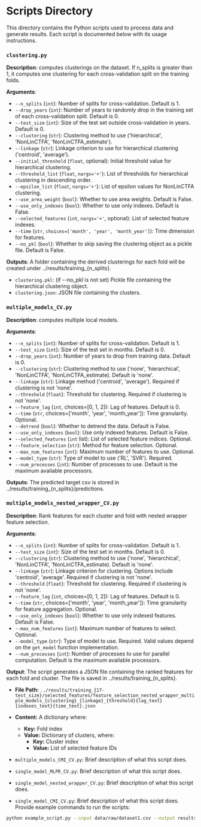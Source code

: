 # Scripts Directory

This directory contains the Python scripts used to process data and generate results. Each script is documented below with its usage instructions.

### `clustering.py`
**Description**: computes clusterings on the dataset. If n_splits is greater than 1, it computes one clustering for each cross-validation split on the training folds.

**Arguments**:
- `--n_splits` (`int`): Number of splits for cross-validation. Default is 1.
- `--drop_years` (`int`): Number of years to randomly drop in the training set of each cross-validation split. Default is 0.
- `--test_size` (`int`): Size of the test set outside cross-validation in years. Default is 0.
- `--clustering` (`str`): Clustering method to use ('hierarchical', 'NonLinCTFA', 'NonLinCTFA_estimate').
- `--linkage` (`str`): Linkage criterion to use for hierarchical clustering ('centroid', 'average').
- `--initial_threshold` (`float`, optional): Initial threshold value for hierarchical clustering.
- `--threshold_list` (`float`, `nargs='+'`): List of thresholds for hierarchical clustering in descending order.
- `--epsilon_list` (`float`, `nargs='+'`): List of epsilon values for NonLinCTFA clustering.
- `--use_area_weight` (`bool`): Whether to use area weights. Default is False.
- `--use_only_indexes` (`bool`): Whether to use only indexes. Default is False.
- `--selected_features` (`int`, `nargs='+'`, optional): List of selected feature indexes.
- `--time` (`str`, `choices=['month', 'year', 'month_year']`): Time dimension for features.
- `--no_pkl` (`bool`): Whether to skip saving the clustering object as a pickle file. Default is False.

**Outputs**:
A folder containing the derived clusterings for each fold will be created under ../results/training_{n_splits}.
- `clustering.pkl`: (if --no_pkl is not set) Pickle file containing the hierarchical clustering object.
- `clustering.json`: JSON file containing the clusters.


### `multiple_models_CV.py`
**Description**: computes multiple local models.

**Arguments**:
- `--n_splits` (`int`): Number of splits for cross-validation. Default is 1.
- `--test_size` (`int`): Size of the test set in months. Default is 0.
- `--drop_years` (`int`): Number of years to drop from training data. Default is 0.
- `--clustering` (`str`): Clustering method to use ('none', 'hierarchical', 'NonLinCTFA', 'NonLinCTFA_estimate). Default is 'none'.
- `--linkage` (`str`): Linkage method ('centroid', 'average'). Required if clustering is not 'none'.
- `--threshold` (`float`): Threshold for clustering. Required if clustering is not 'none'.
- `--feature_lag` (`int`, choices=[0, 1, 2]): Lag of features. Default is 0.
- `--time` (`str`, choices=['month', 'year', 'month_year']): Time granularity. Optional.
- `--detrend` (`bool`): Whether to detrend the data. Default is False.
- `--use_only_indexes` (`bool`): Use only indexed features. Default is False.
- `--selected_features` (`int` list): List of selected feature indices. Optional.
- `--feature_selection` (`str`): Method for feature selection. Optional.
- `--max_num_features` (`int`): Maximum number of features to use. Optional.
- `--model_type` (`str`): Type of model to use ('RL', 'SVR'). Required.
- `--num_processes` (`int`): Number of processes to use. Default is the maximum available processors.

**Outputs**:
The predicted target csv is stored in ../results/training_{n_splits}/predictions.


### `multiple_models_nested_wrapper_CV.py`
**Description**: Rank features for each cluster and fold with nested wrapper feature selection.

**Arguments**:
- `--n_splits` (`int`): Number of splits for cross-validation. Default is 1.
- `--test_size` (`int`): Size of the test set in months. Default is 0.
- `--clustering` (`str`): Clustering method to use ('none', 'hierarchical', 'NonLinCTFA', 'NonLinCTFA_estimate). Default is 'none'.
- `--linkage` (`str`): Linkage criterion for clustering. Options include 'centroid', 'average'. Required if clustering is not 'none'.
- `--threshold` (`float`): Threshold for clustering. Required if clustering is not 'none'.
- `--feature_lag` (`int`, choices=[0, 1, 2]): Lag of features. Default is 0.
- `--time` (`str`, choices=['month', 'year', 'month_year']): Time granularity for feature aggregation. Optional.
- `--use_only_indexes` (`bool`): Whether to use only indexed features. Default is False.
- `--max_num_features` (`int`): Maximum number of features to select. Optional.
- `--model_type` (`str`): Type of model to use. Required. Valid values depend on the `get_model` function implementation.
- `--num_processes` (`int`): Number of processes to use for parallel computation. Default is the maximum available processors.

**Output**:
The script generates a JSON file containing the ranked features for each fold and cluster. The file is saved in ../results/training_{n_splits}.

- **File Path:** `../results/training_{17-test_size}/selected_features/feature_selection_nested_wrapper_multiple_models_{clustering}_{linkage}_{threshold}{lag_text}{indexes_text}{time_text}.json`
- **Content:** A dictionary where:
  - **Key:** Fold index
  - **Value:** Dictionary of clusters, where:
    - **Key:** Cluster index
    - **Value:** List of selected feature IDs

- `multiple_models_CMI_CV.py`: Brief description of what this script does.
- `single_model_MLPR_CV.py`: Brief description of what this script does.
- `single_model_nested_wrapper_CV.py`: Brief description of what this script does.
- `single_model_CMI_CV.py`: Brief description of what this script does.
Provide example commands to run the scripts:

```bash
python example_script.py --input data/raw/dataset1.csv --output results/output1.csv
